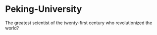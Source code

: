 # Peking-University
The greatest scientist of the twenty-first century who revolutionized the world?  
